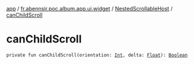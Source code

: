 [app](../../index.md) / [fr.abennsir.poc.album.app.ui.widget](../index.md) / [NestedScrollableHost](index.md) / [canChildScroll](./can-child-scroll.md)

# canChildScroll

`private fun canChildScroll(orientation: `[`Int`](https://kotlinlang.org/api/latest/jvm/stdlib/kotlin/-int/index.html)`, delta: `[`Float`](https://kotlinlang.org/api/latest/jvm/stdlib/kotlin/-float/index.html)`): `[`Boolean`](https://kotlinlang.org/api/latest/jvm/stdlib/kotlin/-boolean/index.html)